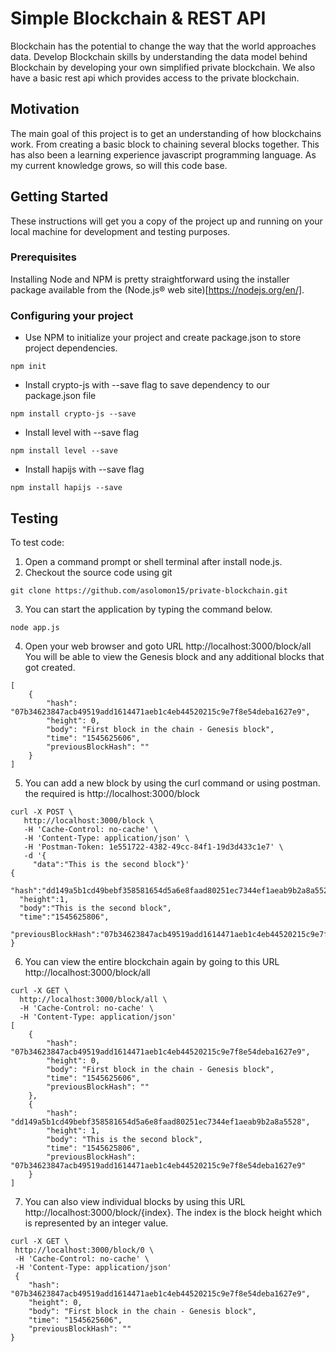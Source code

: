 # Simple Blockchain & REST API

Blockchain has the potential to change the way that the world approaches data. Develop Blockchain skills by understanding the data model behind Blockchain by developing your own simplified private blockchain.   We also have a basic rest api which provides access to the private blockchain.

## Motivation
The main goal of this project is to get an understanding of how blockchains work.  From creating a basic block to chaining several blocks together. This has also been a learning experience javascript programming language.  As my current knowledge grows, so will this code base.

## Getting Started

These instructions will get you a copy of the project up and running on your local machine for development and testing purposes.

### Prerequisites

Installing Node and NPM is pretty straightforward using the installer package available from the (Node.js® web site)[https://nodejs.org/en/].

### Configuring your project

- Use NPM to initialize your project and create package.json to store project dependencies.
```
npm init
```
- Install crypto-js with --save flag to save dependency to our package.json file
```
npm install crypto-js --save
```
- Install level with --save flag
```
npm install level --save
```
- Install hapijs with --save flag
```
npm install hapijs --save
```

## Testing

To test code:  
1. Open a command prompt or shell terminal after install node.js.
2. Checkout the source code using git
```
git clone https://github.com/asolomon15/private-blockchain.git
```
3. You can start the application by typing the command below.
```
node app.js
```
4. Open your web browser and goto URL http://localhost:3000/block/all You will be able to view the Genesis block and any additional blocks that got created.
```
[
    {
        "hash": "07b34623847acb49519add1614471aeb1c4eb44520215c9e7f8e54deba1627e9",
        "height": 0,
        "body": "First block in the chain - Genesis block",
        "time": "1545625606",
        "previousBlockHash": ""
    }
]
```
5. You can add a new block by using the curl command or using postman. the required is http://localhost:3000/block
```
curl -X POST \
   http://localhost:3000/block \
   -H 'Cache-Control: no-cache' \
   -H 'Content-Type: application/json' \
   -H 'Postman-Token: 1e551722-4382-49cc-84f1-19d3d433c1e7' \
   -d '{
     "data":"This is the second block"}'
{
  "hash":"dd149a5b1cd49bebf358581654d5a6e8faad80251ec7344ef1aeab9b2a8a5528",
  "height":1,
  "body":"This is the second block",
  "time":"1545625806",
  "previousBlockHash":"07b34623847acb49519add1614471aeb1c4eb44520215c9e7f8e54deba1627e9"
}
```
6. You can view the entire blockchain again by going to this URL http://localhost:3000/block/all
```
curl -X GET \
  http://localhost:3000/block/all \
  -H 'Cache-Control: no-cache' \
  -H 'Content-Type: application/json'
[
    {
        "hash": "07b34623847acb49519add1614471aeb1c4eb44520215c9e7f8e54deba1627e9",
        "height": 0,
        "body": "First block in the chain - Genesis block",
        "time": "1545625606",
        "previousBlockHash": ""
    },
    {
        "hash": "dd149a5b1cd49bebf358581654d5a6e8faad80251ec7344ef1aeab9b2a8a5528",
        "height": 1,
        "body": "This is the second block",
        "time": "1545625806",
        "previousBlockHash": "07b34623847acb49519add1614471aeb1c4eb44520215c9e7f8e54deba1627e9"
    }
]
```
7. You can also view individual blocks by using this URL http://localhost:3000/block/{index}. The index is the block height which is represented by an integer value.  
```
curl -X GET \
 http://localhost:3000/block/0 \
 -H 'Cache-Control: no-cache' \
 -H 'Content-Type: application/json'
 {
    "hash": "07b34623847acb49519add1614471aeb1c4eb44520215c9e7f8e54deba1627e9",
    "height": 0,
    "body": "First block in the chain - Genesis block",
    "time": "1545625606",
    "previousBlockHash": ""
}
```
